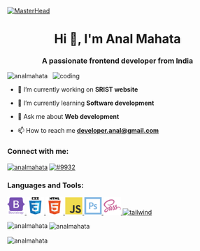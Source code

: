 [![MasterHead](https://www.pramukhdigital.com/wp-content/uploads/2018/07/New-PNC-Animated-Banners.gif)](https://analmahata.io)
<h1 align="center">Hi 👋, I'm Anal Mahata</h1>
<h3 align="center">A passionate frontend developer from India</h3>
<img align="right" alt="coding" width="400" src="https://cdn.dribbble.com/users/1019864/screenshots/3079099/media/6926dbbe73b43f4ec5fe67c721489033.gif">

<p align="left"> <img src="https://komarev.com/ghpvc/?username=analmahata&label=Profile%20views&color=0e75b6&style=flat" alt="analmahata" /> </p>

- 🔭 I’m currently working on **SRIST website**

- 🌱 I’m currently learning **Software development**

- 💬 Ask me about **Web development**

- 📫 How to reach me **developer.anal@gmail.com**

<h3 align="left">Connect with me:</h3>
<p align="left">
<a href="https://instagram.com/mr.anexx" target="blank"><img align="center" src="https://raw.githubusercontent.com/rahuldkjain/github-profile-readme-generator/master/src/images/icons/Social/instagram.svg" alt="analmahata" height="30" width="40" /></a>
<a href="https://discord.gg/#9932" target="blank"><img align="center" src="https://raw.githubusercontent.com/rahuldkjain/github-profile-readme-generator/master/src/images/icons/Social/discord.svg" alt="#9932" height="30" width="40" /></a>
</p>

<h3 align="left">Languages and Tools:</h3>
<p align="left"> <a href="https://getbootstrap.com" target="_blank" rel="noreferrer"> <img src="https://raw.githubusercontent.com/devicons/devicon/master/icons/bootstrap/bootstrap-plain-wordmark.svg" alt="bootstrap" width="40" height="40"/> </a> <a href="https://www.w3schools.com/css/" target="_blank" rel="noreferrer"> <img src="https://raw.githubusercontent.com/devicons/devicon/master/icons/css3/css3-original-wordmark.svg" alt="css3" width="40" height="40"/> </a> <a href="https://www.w3.org/html/" target="_blank" rel="noreferrer"> <img src="https://raw.githubusercontent.com/devicons/devicon/master/icons/html5/html5-original-wordmark.svg" alt="html5" width="40" height="40"/> </a> <a href="https://developer.mozilla.org/en-US/docs/Web/JavaScript" target="_blank" rel="noreferrer"> <img src="https://raw.githubusercontent.com/devicons/devicon/master/icons/javascript/javascript-original.svg" alt="javascript" width="40" height="40"/> </a> <a href="https://www.photoshop.com/en" target="_blank" rel="noreferrer"> <img src="https://raw.githubusercontent.com/devicons/devicon/master/icons/photoshop/photoshop-line.svg" alt="photoshop" width="40" height="40"/> </a> <a href="https://sass-lang.com" target="_blank" rel="noreferrer"> <img src="https://raw.githubusercontent.com/devicons/devicon/master/icons/sass/sass-original.svg" alt="sass" width="40" height="40"/> </a> <a href="https://tailwindcss.com/" target="_blank" rel="noreferrer"> <img src="https://www.vectorlogo.zone/logos/tailwindcss/tailwindcss-icon.svg" alt="tailwind" width="40" height="40"/> </a> </p>

<p><img align="left" src="https://github-readme-stats.vercel.app/api/top-langs?username=analmahata&show_icons=true&locale=en&layout=compact" alt="analmahata" /></p>

<p>&nbsp;<img align="center" src="https://github-readme-stats.vercel.app/api?username=analmahata&show_icons=true&locale=en" alt="analmahata" /></p>

<p><img align="center" src="https://github-readme-streak-stats.herokuapp.com/?user=analmahata&" alt="analmahata" /></p>

